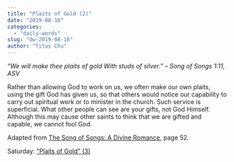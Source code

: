 ```yaml
---
title: "Plaits of Gold (2)"
date: "2019-08-16"
categories: 
  - "daily-words"
slug: "dw-2019-08-16"
author: "Titus Chu"
---
```


_“We will make thee plaits of gold With studs of silver.” – Song of Songs 1:11, ASV_

Rather than allowing God to work on us, we often make our own plaits, using the gift God has given us, so that others would notice our capability to carry out spiritual work or to minister in the church. Such service is superficial. What other people can see are your gifts, not God Himself. Although this may cause other saints to think that we are gifted and capable, we cannot fool God.

Adapted from [The Song of Songs: A Divine Romance](/song-of-songs-dr), page 52.

Saturday: ["Plaits of Gold" (3)](/dw-2019-08-17)

